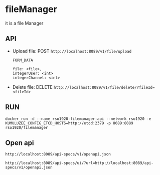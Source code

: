 # fileManager
it is a file Manager


## API

* Upload file: POST ```http://localhost:8089/v1/file/upload```
    ```  
  FORM_DATA
  
  file: <file>,
  integerUser: <int>
  integerChannel: <int>
    
  ```

* Delete file: DELETE ```http://localhost:8089/v1/file/delete/?fileId=<fileId>```


## RUN

```docker run -d --name rso1920-filemanager-api --network rso1920 -e KUMULUZEE_CONFIG_ETCD_HOSTS=http://etcd:2379 -p 8089:8089 rso1920/filemanager```

## Open api
```
http://localhost:8089/api-specs/v1/openapi.json
```
```aidl
http://localhost:8089/api-specs/ui/?url=http://localhost:8089/api-specs/v1/openapi.json
```
